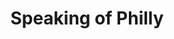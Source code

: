 ---
pid: ch880
title: Speaking of Philly
location_transcription: South Philly
coordinates: "[-75.167255412076, 39.92901058878]"
zipcode: '19146'
gen_neighborhood: South Philadelphia
neighborhood: Graduate Hospital,Naval Square,Southwest Center City
outside_phl: 
age: '32'
age_range: 30-39
instagram: 
image_file_name: ch_880.jpg
proposal_transcription: |-
  A monument to the unique language of Philly. A way to introduce visitors (+ residents) to the special technology the exists in the city.
  JAWN
topic: 
topic_summary: '0'
type: Other No Form
keywords_other: Jawn
credit: Laura Frick
image_labels: 
twitter: 
facebook: 
permalink: "/monuments/ch880/"
layout: item-page
---